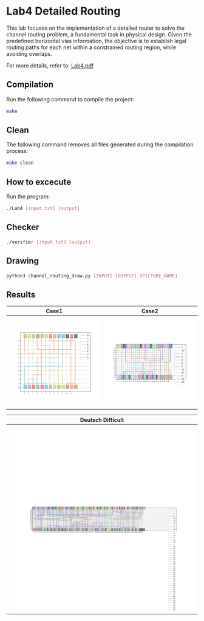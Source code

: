 # Lab4 Detailed Routing
This lab focuses on the implementation of a detailed router to solve the channel routing problem, a fundamental task in physical design. Given the predefined horizontal vias information, the objective is to establish legal routing paths for each net within a constrained routing region, while avoiding overlaps.
  
For more details, refer to: [Lab4.pdf](Lab4.pdf)

## Compilation
Run the following command to compile the project:
```sh
make
```

## Clean
The following command removes all files generated during the compilation process:
```sh
make clean
```

## How to excecute
Run the program: 
```sh
./Lab4 [input.txt] [output] 
```

## Checker
```sh
./verifier [input.txt] [output]
```

## Drawing
```sh
python3 channel_routing_draw.py [INPUT] [OUTPUT] [PICTURE_NAME]
```

## Results
| Case1                                  | Case2                                  |
|:--------------------------------------:|:--------------------------------------:|
| ![case1](picture/case1.png)            | ![case2](picture/case2.png)            |

| Deutsch Difficult                      |
|:--------------------------------------:|
| ![case4](picture/Deutsch_difficult.png)|
